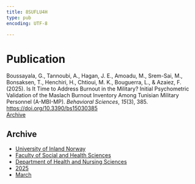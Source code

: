 ```yaml
---
title: 8SUFLU4H
type: pub
encoding: UTF-8

---
```

<h1>Publication</h1>
<article id="csl-bib-container-8SUFLU4H" class="csl-bib-container">
  <div class="csl-bib-body"> <div class="csl-entry">Boussayala, G., Tannoubi, A., Hagan, J. E., Amoadu, M., Srem-Sai, M., Bonsaksen, T., Henchiri, H., Chtioui, M. K., Bouguerra, L., &#38; Azaiez, F. (2025). Is It Time to Address Burnout in the Military? Initial Psychometric Validation of the Maslach Burnout Inventory Among Tunisian Military Personnel (A-MBI-MP). <i>Behavioral Sciences</i>, <i>15</i>(3), 385. <a href="https://doi.org/10.3390/bs15030385">https://doi.org/10.3390/bs15030385</a></div> </div>
  <div class="csl-bib-buttons">
    <a href="#taxonomy-article-8SUFLU4H" alt="archive" class="csl-bib-button">Archive</a>
  </div>
  <div id="csl-bib-meta-container-8SUFLU4H"></div>
</article>
<div id="csl-bib-meta-8SUFLU4H" class="csl-bib-meta">
  <article id="taxonomy-article-8SUFLU4H" class="taxonomy-article">
    <h1>Archive</h1>
    <ul>
      <li><a href="{{< params subfolder >}}en/archive/?key=3DCRN523">University of Inland Norway</a></li>
      <li><a href="{{< params subfolder >}}en/archive/?key=IDKFS3MX">Faculty of Social and Health Sciences</a></li>
      <li><a href="{{< params subfolder >}}en/archive/?key=GTV4ECMZ">Department of Health and Nursing Sciences</a></li>
      <li><a href="{{< params subfolder >}}en/archive/?key=EHIJJCSL">2025</a></li>
      <li><a href="{{< params subfolder >}}en/archive/?key=QP5YXZP8">March</a></li>
    </ul>
  </article>
</div>
